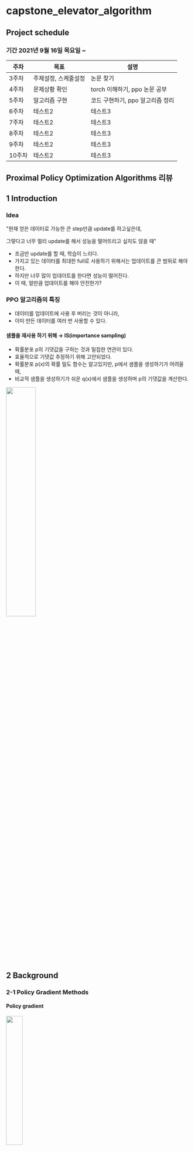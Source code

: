 # capstone_elevator_algorithm



## Project schedule

### 기간 2021년 9월 16일 목요일 ~
|주차|목표|설명|
|------|---|---|
|3주차|주제설정, 스케줄설정|논문 찾기|
|4주차|문제상황 확인|torch 이해하기, ppo 논문 공부|
|5주차|알고리즘 구현|코드 구현하기, ppo 알고리즘 정리|
|6주차|테스트2|테스트3|
|7주차|테스트2|테스트3|
|8주차|테스트2|테스트3|
|9주차|테스트2|테스트3|
|10주차|테스트2|테스트3|

## Proximal Policy Optimization Algorithms 리뷰

## 1 Introduction

### Idea

"현재 얻은 데이터로 가능한 큰 step만큼 update를 하고싶은데, 

그렇다고 너무 멀리 update를 해서 성능을 떨어뜨리고 싶지도 않을 때"

- 조금만 update를 할 때, 학습이 느리다.
- 가지고 있는 데이터를 최대한 full로 사용하기 위해서는 업데이트를 큰 범위로 해야한다.
- 하지만 너무 많이 업데이트를 한다면 성능이 떨어진다.
- 이 때, 얼만큼 업데이트를 해야 안전한가?

### PPO 알고리즘의 특징

- 데이터를 업데이트에 사용 후 버리는 것이 아니라,
- 이미 만든 데이터를 여러 번 사용할 수 있다.

#### 샘플을 재사용 하기 위해 → IS(importance sampling)

- 확률분포 p의 기댓값을 구하는 것과 밀접한 연관이 있다.
- 효율적으로 기댓값 추정하기 위해 고안되었다.
- 확률분포 p(x)의 확률 밀도 함수는 알고있지만, p에서 샘플을 생성하기가 어려울 때,
- 비교적 샘플을 생성하기가 쉬운 q(x)에서 샘플을 생성하며 p의 기댓값을 계산한다.

<img src = "https://user-images.githubusercontent.com/78775910/135992074-6f57f4a1-463f-4eeb-b065-0111cc60d2a3.png" width="40%" height="height 20%">


## 2 Background

### 2-1 Policy Gradient Methods

#### Policy gradient

<img src = "https://user-images.githubusercontent.com/78775910/135992255-91de7963-c50f-499c-8ff4-8d899a53cc04.png" width="30%" height="height 15%">

#### Policy gradient로 미분할 수 있는 loss함수

<img src = "https://user-images.githubusercontent.com/78775910/135992296-83af68a7-eb8f-4f4e-93f0-d5e656494af5.png" width="30%" height="height 15%">

- 자동으로 gradient를 계산해주는 auto diff library를 사용한다고 한다면,
- 첫 번째 식은 미분이 된 결과이기 때문에, 미분되기 전에 loss 함수가 있어야 된다.
- gradient log pi가 log pi를 theta로 미분한다. 이 때 A는 상수이기 때문에 theta와 관련이 없다.
- auto diff library를 이용해서 함수를 불러오면 gradient계산 + 업데이트를 할 수 있다.

### "But don't want to optimize it too far"

- A가 양수인 경우 → maximize하기위해 log pi가 최대한 커져야 된다. → 확률에서 가장 큰 값은 1이다. → maximize 하기위해서 필요한 값은 log 1
- A가 음수인 경우 → pi를 0으로 만들어 -∞으로 만들 수 있다. → 그렇게 큰 값으로 optimize를 할 수 없다. → 그럼 얼만큼 업데이트를 하는게 적합한가?

### 2-2 Trust Region Methods - TRPO 설명

<img src = "https://user-images.githubusercontent.com/78775910/135992412-1d876ca9-2f09-4e9b-9f82-35392c209a6c.png" width="40%" height="height 15%">

<img src = "https://user-images.githubusercontent.com/78775910/135992493-ba4ea7c9-39f7-4871-8f70-3d11d2d2855b.png" width="40%" height="height 15%">

## 3 Clipped Surrogate Objective

<img src = "https://user-images.githubusercontent.com/78775910/135992555-0de654ad-af6e-4b0a-bedb-925ac7212850.png" width="40%" height="height 15%">

<img src = "https://user-images.githubusercontent.com/78775910/135992607-3926ee39-2127-490a-b60f-6a1b925206e2.png" width="40%" height="height 15%">

- clip 함수 - clip(a,b,c)가 있으면 결과값이 b와 c 사이에 있도록 유도하는 함수이다.
1. b < a < c 이면 clip(a,b,c) = a
2. a < b 이면 clip(a,b,c) = b
3. c < a 이면 clip(a,b,c) = c

<img src = "https://user-images.githubusercontent.com/78775910/136148016-62f8a44a-946c-4262-8104-e875475165f2.png" width="40%" height="height 15%">

- 가중치인 A가 양수 = 좋은 sample 즉, 발생할 확률(r)을 증가시키려 함. 하지만 일정 이상으로는 증가시키지 못하게 한다.
- 가중치인 A가 음수 = 나쁜 sample 즉, 발생할 확률(r)을 감소시키려 함. 하지만 일정 이하로 감소시키지 못하게 한다.
- 이러한 과정을 통해 좋은 sample은 많이 재활용, 나쁜 sample은 적게 재활용한다.
- 가중치인 A를 최적화 시키면 되는데, 이를 반복해서 업데이트(큰 폭으로 변화하지 않기 때문에)
- 논문에 따르면 실험 결과로는 뒤에 나오는 Adaptive KL Penalty Coefficient보다 결과가 좋다고 한다.

## 4 Adaptive KL Penalty Coefficient

<img src = "https://user-images.githubusercontent.com/78775910/135992658-e300246e-6dd4-4869-b162-43406e267462.png" width="40%" height="height 15%">

- 패널티인 d가 특정한 수인 d(target)보다 작으면 베타를 감소시킨다. d가 작았다는 것은 변동이 작다는 것이기 때문에 베타를 감소시켜 변동 폭을 증가시킨다.
- 패널티인 d가 특정한 수인 d(target)보다 크면 베타를 증가시킨다. d가 컸다는 것은 그만큼 변동이 크다는 것이기 때문에 베타를 증가시켜 변동 폭을 감소시킨다.
- 위의 수식은 기존 TRPO 모형에서 실질적인 부분을 발전시킨 모형이다. TRPO는 2차 근사까지 사용하여 학문적인 정확도는 증가할지 몰라도 복잡한 수식이기 때문에 실제 상황에 적용하기 어렵고 처리 속도가 늦어진다.
